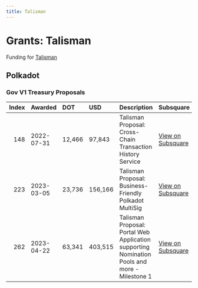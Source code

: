 ```yaml
---
title: Talisman
---
```

# Grants: Talisman

Funding for [Talisman](/tools/wallets/talisman)

## Polkadot
### Gov V1 Treasury Proposals

|   Index | Awarded    | DOT    | USD    | Description                                                | Subsquare                                                                | Polkassembly                                                          |
|--------:|:-----------|:-------|:-------|:-----------------------------------------------------------|:-------------------------------------------------------------------------|:----------------------------------------------------------------------|
|     148 | 2022-07-31 | 12,466 | 97,843 | Talisman Proposal: Cross-Chain Transaction History Service | [View on Subsquare](https://polkadot.subsquare.io/treasury/proposal/148) | [View on Polkassembly](https://polkadot.polkassembly.io/treasury/148) |
|     223 | 2023-03-05 | 23,736 | 156,166 | Talisman Proposal: Business-Friendly Polkadot MultiSig                                       | [View on Subsquare](https://polkadot.subsquare.io/treasury/proposal/223) | [View on Polkassembly](https://polkadot.polkassembly.io/treasury/223) |
|     262 | 2023-04-22 | 63,341 | 403,515 | Talisman Proposal: Portal Web Application supporting Nomination Pools and more - Milestone 1 | [View on Subsquare](https://polkadot.subsquare.io/treasury/proposal/262) | [View on Polkassembly](https://polkadot.polkassembly.io/treasury/262) |
